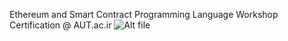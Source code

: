 Ethereum and Smart Contract Programming Language Workshop Certification @ AUT.ac.ir
![Alt file](https://github.com/Nateghi7/PNU_3993_AR/tree/main/AUTsolidityCert/AUTsolidityCert.jpg)
